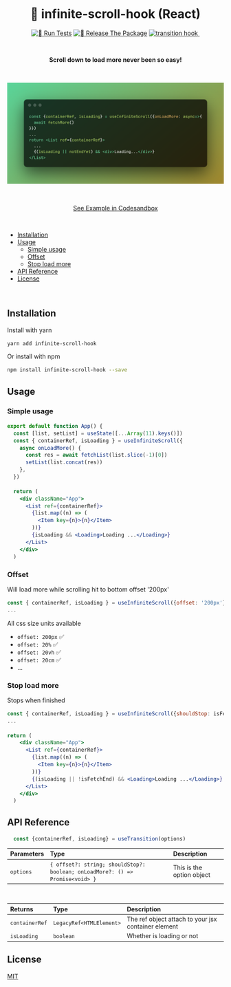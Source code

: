 <h1 align="center">🧻 infinite-scroll-hook (React)</h1>

<p align="center">
  <a href="https://github.com/iamyoki/infinite-scroll-hook/actions/workflows/test.yml"><img src="https://github.com/iamyoki/infinite-scroll-hook/actions/workflows/test.yml/badge.svg" alt="🧪 Run Tests"></a>
  <a href="https://github.com/iamyoki/infinite-scroll-hook/actions/workflows/release.yml"><img src="https://github.com/iamyoki/infinite-scroll-hook/actions/workflows/release.yml/badge.svg" alt="🚀 Release The Package"></a>
  <a href="https://github.com/iamyoki/infinite-scroll-hook">
    <img src="https://img.shields.io/bundlephobia/minzip/infinite-scroll-hook?color=%237B68EE&label=Minizipped%20Size" alt="transition hook">
  </a>
  <a href="https://github.com/iamyoki/infinite-scroll-hook">
    <img src="https://img.shields.io/github/license/iamyoki/infinite-scroll-hook?color=Turquoise" alt="">
  </a>
</p>

<br>
<p align="center"><strong>Scroll down to load more never been so easy!</strong></p>
<br>

<p align="center">
  <a href="https://codesandbox.io/s/try-infinite-scroll-hook-jo6uxc?file=/src/App.jsx" target="_blank">
    <img src="gifs/code.png" alt="example">
  </a>
</p>

<br>

<p align="center">
  <a href="https://codesandbox.io/s/try-infinite-scroll-hook-jo6uxc?file=/src/App.jsx">See Example in Codesandbox</a>
</p>

<br>

- [Installation](#installation)
- [Usage](#usage)
  - [Simple usage](#simple-usage)
  - [Offset](#offset)
  - [Stop load more](#stop-load-more)
- [API Reference](#api-reference)
- [License](#license)

<br>

## Installation

Install with yarn

```bash
yarn add infinite-scroll-hook
```

Or install with npm

```bash
npm install infinite-scroll-hook --save
```

## Usage

### Simple usage

```jsx
export default function App() {
  const [list, setList] = useState([...Array(11).keys()])
  const { containerRef, isLoading } = useInfiniteScroll({
    async onLoadMore() {
      const res = await fetchList(list.slice(-1)[0])
      setList(list.concat(res))
    },
  })

  return (
    <div className="App">
      <List ref={containerRef}>
        {list.map((n) => (
          <Item key={n}>{n}</Item>
        ))}
        {isLoading && <Loading>Loading ...</Loading>}
      </List>
    </div>
  )

```

### Offset

Will load more while scrolling hit to bottom offset '200px'

```jsx
const { containerRef, isLoading } = useInfiniteScroll({offset: '200px'})
...
```

All css size units available

- `offset: 200px` ✅
- `offset: 20%` ✅
- `offset: 20vh` ✅
- `offset: 20cm` ✅
- ...

### Stop load more

Stops when finished

```jsx
const { containerRef, isLoading } = useInfiniteScroll({shouldStop: isFetchEnd})
...

return (
    <div className="App">
      <List ref={containerRef}>
        {list.map((n) => (
          <Item key={n}>{n}</Item>
        ))}
        {(isLoading || !isFetchEnd) && <Loading>Loading ...</Loading>}
      </List>
    </div>
  )
```

## API Reference

```js
  const {containerRef, isLoading} = useTransition(options)
```

| Parameters | Type                                                                          | Description               |
| :--------- | :---------------------------------------------------------------------------- | :------------------------ |
| `options`  | `{ offset?: string; shouldStop?: boolean; onLoadMore?: () => Promise<void> }` | This is the option object |

<br>

| Returns        | Type                     | Description                                         |
| :------------- | :----------------------- | :-------------------------------------------------- |
| `containerRef` | `LegacyRef<HTMLElement>` | The ref object attach to your jsx container element |
| `isLoading`    | `boolean`                | Whether is loading or not                           |

## License

[MIT](https://choosealicense.com/licenses/mit/)
